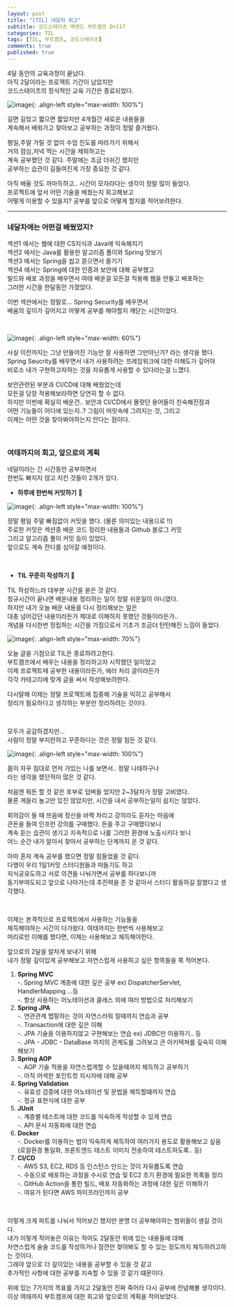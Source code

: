 ```yaml
---
layout: post
title: "[TIL] 네달차 회고"
subtitle: 코드스테이츠 백엔드 부트캠프 D+117
categories: TIL
tags: [TIL, 부트캠프, 코드스테이츠]
comments: true
published: true
---
```


4달 동안의 교육과정이 끝났다.   
아직 2달이라는 프로젝트 기간이 남았지만  
코드스테이츠의 정식적인 교육 기간은 종료되었다.  

![image](https://user-images.githubusercontent.com/95069395/221198271-3f206687-8322-424b-a761-eabdb79914be.gif){: .align-left style="max-width: 100%"}

길면 길었고 짧으면 짧았지만 4개월간 새로운 내용들을  
계속해서 배워가고 찾아보고 공부하는 과정이 정말 즐거웠다.  

평일,주말 가릴 것 없이 수업 진도를 따라가기 위해서  
거의 점심,저녁 먹는 시간을 제외하고는  
계속 공부했던 것 같다. 주말에는 조금 더쉬긴 했지만  
공부하는 습관이 길들여진게 가장 중요한 것 같다.  

아직 배울 것도 까마득하고.. 시간이 모자라다는 생각이 정말 많이 들었다.   
프로젝트에 앞서 어떤 기술을 배웠는지 회고해보고  
어떻게 이용할 수 있을지? 공부를 앞으로 어떻게 할지를 적어보려한다.  


---  

### 네달차에는 어떤걸 배웠었지?  

섹션1 에서는 웹에 대한 CS지식과 Java에 익숙해지기  
섹션2 에서는 Java를 활용한 알고리즘 풀이와 Spring 맛보기  
섹션3 에서는 Spring을 씹고 뜯으면서 즐기기  
섹션4 에서는 Spring에 대한 인증과 보안에 대해 공부했고  
빌드와 배포 과정을 배우면서 여태 배운걸 모든걸 적용해 웹을 만들고 배포하는  
그러한 시간을 한달동안 가졌었다.  


이번 섹션에서는 정말로... Spring Security를 배우면서  
배움의 깊이가 깊어지고 어떻게 공부를 해야할지 깨닫는 시간이었다.  

<br/>

![image](https://user-images.githubusercontent.com/95069395/221198273-d64fb5c7-fd26-4b49-8876-1b4f95342df1.png){: .align-left style="max-width: 60%"}


사실 이전까지는 그냥 만들어진 기능만 잘 사용하면 그만아닌가? 라는 생각을 했다.   
Spring Seucrity를 배우면서 내가 사용하려는 프레임워크에 대한 이해도가 깊어야  
비로소 내가 구현하고자하는 것을 자유롭게 사용할 수 있다라는걸 느꼈다.  

보안관련된 부분과 CI/CD에 대해 배웠었는데  
모든걸 당장 적용해보라하면 당연히 할 수 없다.  
하지만 이번에 확실히 배운건.. 보안과 CI/CD에서 몰랏던 용어들이 친숙해진점과  
어떤 기능들이 어디에 있는지..? 그림이 머릿속에 그려지는 것, 그리고  
이제는 어떤 것을 찾아봐야하는지 안다는 점이다.  

<br/>

### 여태까지의 회고, 앞으로의 계획

네달이라는 긴 시간동안 공부하면서  
한번도 빠지지 않고 지킨 것들이 2개가 있다.  


* **하루에 한번씩 커밋하기** 🌱

![image](https://user-images.githubusercontent.com/95069395/221198252-c2c3c29a-59f4-416b-a484-fc1ac2885665.png){: .align-left style="max-width: 100%"}

정말 평일 주말 빠짐없이 커밋을 했다. (물론 의미있는 내용으로 !!)   
주로한 커밋은 섹션중 배운 코드 정리한 내용들과 Github 블로그 커밋  
그리고 알고리즘 풀이 커밋 등이 있었다.  
앞으로도 계속 잔디를 심어갈 예정이다.  

<br/>


* **TIL 꾸준히 작성하기** 📖

TIL 작성하느라 대부분 시간을 쏟은 것 같다.  
정규시간이 끝나면 배운내용 정리하는 일이 정말 쉬운일이 아니였다.  
하지만 내가 오늘 배운 내용을 다시 정리해보는 일은  
대충 넘어갔던 내용이라든가 제대로 이해하지 못했던 것들이라든가..  
개념을 다시한번 정립하는 시간을 가짐으로서 기초가 조금더 탄탄해진 느낌이 들었다.

![image](https://user-images.githubusercontent.com/95069395/221198261-8eb2d552-bf20-436f-8eff-83d4731ce724.png){: .align-left style="max-width: 70%"}



오늘 글을 기점으로 TIL은 종료하려고한다.  
부트캠프에서 배우는 내용을 정리하고자 시작했던 일이었고  
이제 프로젝트때 공부한 내용이라든가, 에러 처리 글이라든가  
각각 카테고리에 맞게 글을 써서 작성해보려한다.  

다시말해 이제는 정말 프로젝트에 집중해 기술을 익히고 공부해서  
정리가 필요하다고 생각하는 부분만 정리하려는 것이다.  

<br/>  

모두가 공감하겠지만...  
사람이 정말 부지런하고 꾸준하다는 것은 정말 힘든 것 같다.  

![image](https://user-images.githubusercontent.com/95069395/221198267-f3d6a55f-ac9d-4c65-a0e9-74f8ac3b7521.gif){: .align-left style="max-width: 100%"}

몸이 자꾸 침대로 먼저 가있는 나를 보면서.. 정말 나태하구나  
라는 생각을 했던적이 많은 것 같다.  

처음엔 뭐든 할 것 같은 포부로 덤벼들 었지만 2~3달차가 정말 고비였다.  
물론 게을리 놀고만 있진 않았지만, 시간을 내서 공부하는일이 쉽지는 않았다.  

회의감이 들 때 쯔음에 정신을 바짝 차리고 강의라도 듣자는 마음에  
큰돈을 들여 인프런 강의를 구매했다. 돈을 주고 구매했다보니  
계속 듣는 습관이 생기고 지속적으로 나를 그러한 환경에 노출시키다 보니  
어느 순간 내가 알아서 찾아서 공부하는 단계까지 온 것 같다.  

아마 혼자 계속 공부를 했으면 정말 힘들었을 것 같다.  
다행이 우리 1일1커밋 스터디원들과 떠들기도 하고  
지식공유도하고 서로 의견들 나눠가면서 공부를 하다보니까  
동기부여도되고 앞으로 나아가는데 추진력을 준 것 같아서 스터디 활동하길 잘했다고 생각했다.  


<br/>

이제는 본격적으로 프로젝트에서 사용하는 기능들을  
체득해야하는 시간이 다가왔다. 여태까지는 한번씩 사용해보고   
머리로만 이해를 했다면, 이제는 사용해보고 체득해야한다.  

앞으로의 2달을 알차게 보내기 위해  
내가 정말 깊이있게 공부해보고 자연스럽게 사용하고 싶은 항목들을 쭉 적어본다.

1. **Spring MVC**  
-. Spring MVC 계층에 대한 깊은 공부 ex) DispatcherServlet, HandlerMapping ...등  
-. 항상 사용하는 어노테이션과 클래스 외에 여러 방법으로 처리해보기
2. **Spring JPA**  
-. 연관관계 맵핑하는 것이 자연스러워 질때까지 연습과 공부  
-. Transaction에 대한 깊은 이해  
-. JPA 기술을 이용하지않고 구현해보는 연습 ex) JDBC만 이용하기.. 등    
-. JPA - JDBC - DataBase 까지의 관계도를 그려보고 큰 아키텍쳐를 깊숙히 이해해보기  
3. **Spring AOP**  
-. AOP 기술 적용을 자연스럽게할 수 있을때까지 체득하고 공부하기  
-. 아직 어색한 포인트컷 지시자에 대해 공부  
4. **Spring Validation**  
-. 유효성 검증에 대한 어노테이션 및 문법을 체득할떄까지 연습  
-. 정규 표현식에 대한 공부
5. **JUnit**  
-. 계층별 테스트에 대한 코드를 익숙하게 작성할 수 있게 연습  
-. API 문서 자동화에 대한 연습
6. **Docker**  
-. Docker를 이용하는 법이 익숙하게 체득하여 여러가지 용도로 활용해보고 싶음  
   (로컬환경 통일화, 프론트엔드 테스트 이미지 전송하여 테스트하도록.. 등)
7. **CI/CD**  
-. AWS S3, EC2, RDS 등 인스턴스 만드는 것이 자유롭도록 연습  
-. 수동으로 배포하는 과정을 수시로 연습 및 EC2 초기 환경에 필요한 목록들 정리  
-. GitHub Action을 통한 빌드, 배포 자동화하는 과정에 대한 깊은 이해하기  
-. 여유가 된다면 AWS 파이프라인까지 공부

<br/>

이렇게 크게 파트를 나눠서 적어보긴 했지만 분명 더 공부해야하는 범위들이 생길 것이다.    
내가 이렇게 적어놓은 이유는 적어도 2달동안 위에 있는 내용들에 대해  
자연스럽게 술술 코드를 작성하거나 잠깐만 찾아봐도 할 수 있는 정도까지 체득하려고하는 것이다.  
그래야 앞으로 더 깊이있는 내용을 공부할 수 있을 것 같고  
추가적인 사항에 대한 공부를 지속할 수 있을 것 같기 떄문이다.  

위에 있는 7가지의 목표를 가지고 2달동안 진짜 죽어라 다시 공부에 전념해볼 생각이다.  
이상 여태까지 부트캠프에 대한 회고와 앞으로의 계획을 적어보았다.




<br/>  
